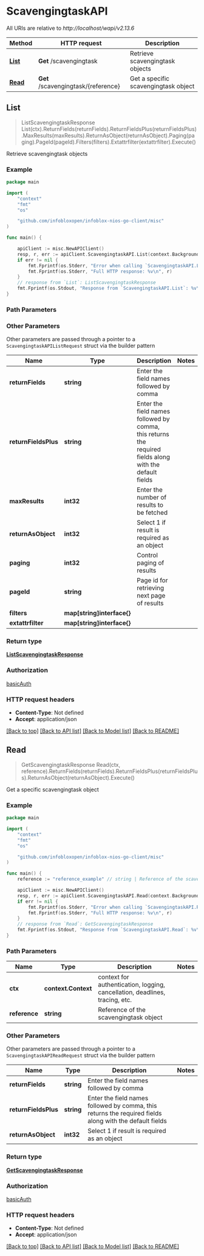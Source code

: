 # ScavengingtaskAPI

All URIs are relative to *http://localhost/wapi/v2.13.6*

Method | HTTP request | Description
------------- | ------------- | -------------
[**List**](ScavengingtaskAPI.md#List) | **Get** /scavengingtask | Retrieve scavengingtask objects
[**Read**](ScavengingtaskAPI.md#Read) | **Get** /scavengingtask/{reference} | Get a specific scavengingtask object



## List

> ListScavengingtaskResponse List(ctx).ReturnFields(returnFields).ReturnFieldsPlus(returnFieldsPlus).MaxResults(maxResults).ReturnAsObject(returnAsObject).Paging(paging).PageId(pageId).Filters(filters).Extattrfilter(extattrfilter).Execute()

Retrieve scavengingtask objects



### Example

```go
package main

import (
	"context"
	"fmt"
	"os"

	"github.com/infobloxopen/infoblox-nios-go-client/misc"
)

func main() {

	apiClient := misc.NewAPIClient()
	resp, r, err := apiClient.ScavengingtaskAPI.List(context.Background()).Execute()
	if err != nil {
		fmt.Fprintf(os.Stderr, "Error when calling `ScavengingtaskAPI.List``: %v\n", err)
		fmt.Fprintf(os.Stderr, "Full HTTP response: %v\n", r)
	}
	// response from `List`: ListScavengingtaskResponse
	fmt.Fprintf(os.Stdout, "Response from `ScavengingtaskAPI.List`: %v\n", resp)
}
```

### Path Parameters



### Other Parameters

Other parameters are passed through a pointer to a `ScavengingtaskAPIListRequest` struct via the builder pattern


Name | Type | Description  | Notes
------------- | ------------- | ------------- | -------------
**returnFields** | **string** | Enter the field names followed by comma | 
**returnFieldsPlus** | **string** | Enter the field names followed by comma, this returns the required fields along with the default fields | 
**maxResults** | **int32** | Enter the number of results to be fetched | 
**returnAsObject** | **int32** | Select 1 if result is required as an object | 
**paging** | **int32** | Control paging of results | 
**pageId** | **string** | Page id for retrieving next page of results | 
**filters** | **map[string]interface{}** |  | 
**extattrfilter** | **map[string]interface{}** |  | 

### Return type

[**ListScavengingtaskResponse**](ListScavengingtaskResponse.md)

### Authorization

[basicAuth](../README.md#basicAuth)

### HTTP request headers

- **Content-Type**: Not defined
- **Accept**: application/json

[[Back to top]](#) [[Back to API list]](../README.md#documentation-for-api-endpoints)
[[Back to Model list]](../README.md#documentation-for-models)
[[Back to README]](../README.md)


## Read

> GetScavengingtaskResponse Read(ctx, reference).ReturnFields(returnFields).ReturnFieldsPlus(returnFieldsPlus).ReturnAsObject(returnAsObject).Execute()

Get a specific scavengingtask object



### Example

```go
package main

import (
	"context"
	"fmt"
	"os"

	"github.com/infobloxopen/infoblox-nios-go-client/misc"
)

func main() {
	reference := "reference_example" // string | Reference of the scavengingtask object

	apiClient := misc.NewAPIClient()
	resp, r, err := apiClient.ScavengingtaskAPI.Read(context.Background(), reference).Execute()
	if err != nil {
		fmt.Fprintf(os.Stderr, "Error when calling `ScavengingtaskAPI.Read``: %v\n", err)
		fmt.Fprintf(os.Stderr, "Full HTTP response: %v\n", r)
	}
	// response from `Read`: GetScavengingtaskResponse
	fmt.Fprintf(os.Stdout, "Response from `ScavengingtaskAPI.Read`: %v\n", resp)
}
```

### Path Parameters


Name | Type | Description  | Notes
------------- | ------------- | ------------- | -------------
**ctx** | **context.Context** | context for authentication, logging, cancellation, deadlines, tracing, etc.
**reference** | **string** | Reference of the scavengingtask object | 

### Other Parameters

Other parameters are passed through a pointer to a `ScavengingtaskAPIReadRequest` struct via the builder pattern


Name | Type | Description  | Notes
------------- | ------------- | ------------- | -------------
**returnFields** | **string** | Enter the field names followed by comma | 
**returnFieldsPlus** | **string** | Enter the field names followed by comma, this returns the required fields along with the default fields | 
**returnAsObject** | **int32** | Select 1 if result is required as an object | 

### Return type

[**GetScavengingtaskResponse**](GetScavengingtaskResponse.md)

### Authorization

[basicAuth](../README.md#basicAuth)

### HTTP request headers

- **Content-Type**: Not defined
- **Accept**: application/json

[[Back to top]](#) [[Back to API list]](../README.md#documentation-for-api-endpoints)
[[Back to Model list]](../README.md#documentation-for-models)
[[Back to README]](../README.md)

